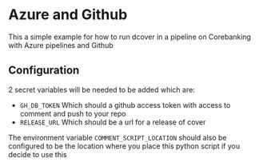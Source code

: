# Azure and Github
This a simple example for how to run dcover in a pipeline on Corebanking with Azure pipelines and Github

## Configuration
2 secret variables will be needed to be added which are:
- `GH_DB_TOKEN` Which should a github access token with access to comment and push to your repo
- `RELEASE_URL` Which should be a url for a release of cover

The environment variable `COMMENT_SCRIPT_LOCATION` should also be configured to be the location where you place this python script if you decide to use this